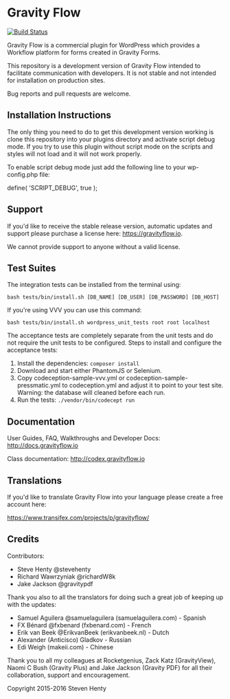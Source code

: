 Gravity Flow
==============================

[![Build Status](https://travis-ci.org/gravityflow/gravityflow.svg?branch=master)](https://travis-ci.org/gravityflow/gravityflow)

Gravity Flow is a commercial plugin for WordPress which provides a Workflow platform for forms created in Gravity Forms.

This repository is a development version of Gravity Flow intended to facilitate communication with developers. It is not stable and not intended for installation on production sites.

Bug reports and pull requests are welcome.

## Installation Instructions
The only thing you need to do to get this development version working is clone this repository into your plugins directory and activate script debug mode. If you try to use this plugin without script mode on the scripts and styles will not load and it will not work properly.

To enable script debug mode just add the following line to your wp-config.php file:

define( 'SCRIPT_DEBUG', true );

## Support
If you'd like to receive the stable release version, automatic updates and support please purchase a license here: https://gravityflow.io. 

We cannot provide support to anyone without a valid license.

## Test Suites

The integration tests can be installed from the terminal using:

    bash tests/bin/install.sh [DB_NAME] [DB_USER] [DB_PASSWORD] [DB_HOST]


If you're using VVV you can use this command:

	bash tests/bin/install.sh wordpress_unit_tests root root localhost

The acceptance tests are completely separate from the unit tests and do not require the unit tests to be configured. Steps to install and configure the acceptance tests:
 
1. Install the dependencies: `composer install`
2. Download and start either PhantomJS or Selenium.
3. Copy codeception-sample-vvv.yml or codeception-sample-pressmatic.yml to codeception.yml and adjust it to point to your test site. Warning: the database will cleaned before each run.
4. Run the tests: `./vendor/bin/codecept run`


## Documentation
User Guides, FAQ, Walkthroughs and Developer Docs: http://docs.gravityflow.io

Class documentation: http://codex.gravityflow.io

## Translations
If you'd like to translate Gravity Flow into your language please create a free account here:

https://www.transifex.com/projects/p/gravityflow/

## Credits
Contributors:

* Steve Henty @stevehenty
* Richard Wawrzyniak @richardW8k
* Jake Jackson @gravitypdf

Thank you also to all the translators for doing such a great job of keeping up with the updates:

* Samuel Aguilera @samuelaguilera (samuelaguilera.com) - Spanish
* FX Bénard @fxbenard (fxbenard.com) - French
* Erik van Beek @ErikvanBeek (erikvanbeek.nl) - Dutch
* Alexander (Anticisco) Gladkov - Russian
* Edi Weigh (makeii.com) - Chinese

Thank you to all my colleagues at Rocketgenius, Zack Katz (GravityView), Naomi C Bush (Gravity Plus) and Jake Jackson (Gravity PDF) for all their collaboration, support and encouragement.

Copyright 2015-2016 Steven Henty
